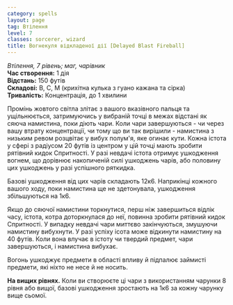 ```yaml
---
category: spells
layout: page
tag: Втілення
level: 7
classes: sorcerer, wizard
title: Вогнекуля відкладеної дії [Delayed Blast Fireball]
---
```


_Втілення, 7 рівень; маг, чарівник_     
**Час створення:** 1 дія    
**Відстань:** 150 футів    
**Складові:** В, С, М (крихітна кулька з гуано кажана та сірка)    
**Тривалість:** Концентрація, до 1 хвилини    

Промінь жовтого світла злітає з вашого вказівного пальця та ущільнюється, затримуючись у вибраній точці в межах відстані як сяюча намистина, поки діють чари. Коли чари завершуються - чи через вашу втрату концентрації, чи тому що ви так вирішили - намистина з низьким ревом розцвітає у вибух полум'я, яке огинає кути. Кожна істота у сфері з радіусом 20 футів із центром у цій точці мають зробити рятівний кидок Спритності. У разі невдачі істота отримує ушкодження вогнем, що дорівнює накопиченій силі ушкоджень чарів, або половину цих ушкоджень у разі успішного ряткидка.    

Базові ушкодження від цих чарів складають 12к6. Наприкінці кожного вашого ходу, поки намистина ще не здетонувала, ушкодження збільшуються на 1к6.    

Якщо до сяючої намистини торкнутися, перш ніж завершиться відлік часу, істота, котра доторкнулася до неї, повинна зробити рятівний кидок Спритності. У випадку невдачі чари миттєво закінчуються, змушуючи намистину вибухнути. У разі успіху ісота може відкинути намистину на 40 футів. Коли вона влучає в істоту чи твердий предмет, чари завершуються, і намистина вибухає.    

Вогонь ушкоджує предмети в області впливу й підпалює займисті предмети, які ніхто не несе й не носить.   

**На вищих рівнях.** Коли ви створюєте ці чари з використанням чарунки 8 рівня або вищої, базові ушкодження зростають на 1к6 за кожну чарунку вище сьомої. 
